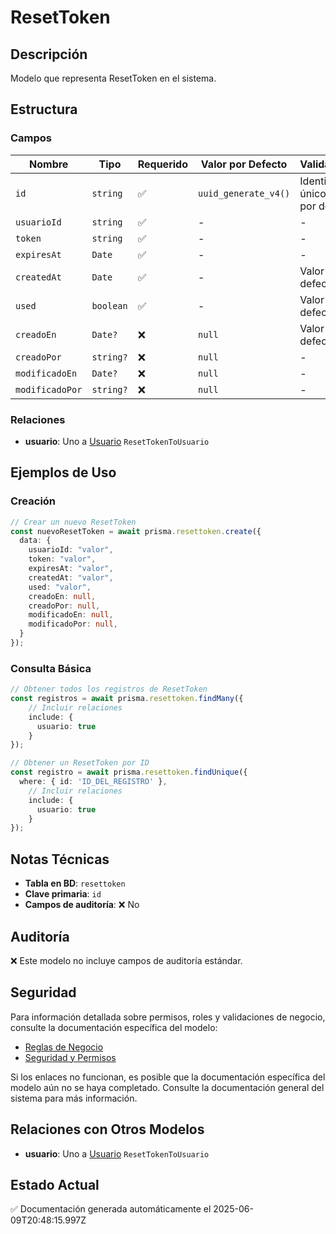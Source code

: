 # ResetToken

## Descripción
Modelo que representa ResetToken en el sistema.

## Estructura

### Campos

| Nombre | Tipo | Requerido | Valor por Defecto | Validaciones | Descripción |
|--------|------|-----------|-------------------|--------------|-------------|
| `id` | `string` | ✅ | `uuid_generate_v4()` | Identificador único, Valor por defecto |  |
| `usuarioId` | `string` | ✅ | - | - |  |
| `token` | `string` | ✅ | - | - |  |
| `expiresAt` | `Date` | ✅ | - | - |  |
| `createdAt` | `Date` | ✅ | - | Valor por defecto |  |
| `used` | `boolean` | ✅ | - | Valor por defecto |  |
| `creadoEn` | `Date?` | ❌ | `null` | Valor por defecto |  |
| `creadoPor` | `string?` | ❌ | `null` | - |  |
| `modificadoEn` | `Date?` | ❌ | `null` | - |  |
| `modificadoPor` | `string?` | ❌ | `null` | - |  |

### Relaciones

- **usuario**: Uno a [Usuario](./usuario.md) `ResetTokenToUsuario`

## Ejemplos de Uso

### Creación

```typescript
// Crear un nuevo ResetToken
const nuevoResetToken = await prisma.resettoken.create({
  data: {
    usuarioId: "valor",
    token: "valor",
    expiresAt: "valor",
    createdAt: "valor",
    used: "valor",
    creadoEn: null,
    creadoPor: null,
    modificadoEn: null,
    modificadoPor: null,
  }
});
```

### Consulta Básica

```typescript
// Obtener todos los registros de ResetToken
const registros = await prisma.resettoken.findMany({
    // Incluir relaciones
    include: {
      usuario: true
    }
});

// Obtener un ResetToken por ID
const registro = await prisma.resettoken.findUnique({
  where: { id: 'ID_DEL_REGISTRO' },
    // Incluir relaciones
    include: {
      usuario: true
    }
});
```

## Notas Técnicas

- **Tabla en BD**: `resettoken`
- **Clave primaria**: `id`
- **Campos de auditoría**: ❌ No

## Auditoría

❌ Este modelo no incluye campos de auditoría estándar.

## Seguridad

Para información detallada sobre permisos, roles y validaciones de negocio, consulte la documentación específica del modelo:

- [Reglas de Negocio](./resettoken/reglas_negocio.md)
- [Seguridad y Permisos](./resettoken/seguridad.md)

Si los enlaces no funcionan, es posible que la documentación específica del modelo aún no se haya completado. Consulte la documentación general del sistema para más información.

## Relaciones con Otros Modelos

- **usuario**: Uno a [Usuario](./usuario.md) `ResetTokenToUsuario`

## Estado Actual

✅ Documentación generada automáticamente el 2025-06-09T20:48:15.997Z
